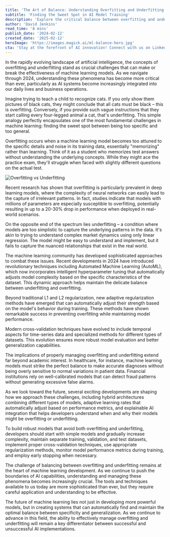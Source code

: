 ```yaml
---
title: 'The Art of Balance: Understanding Overfitting and Underfitting in Machine Learning'
subtitle: 'Finding the Sweet Spot in AI Model Training'
description: 'Explore the critical balance between overfitting and underfitting in machine learning models. Learn how modern AI systems navigate these challenges using advanced techniques like AutoML and adaptive regularization, while understanding their impact on real-world applications in healthcare and finance.'
author: 'David Jenkins'
read_time: '8 mins'
publish_date: '2024-02-12'
created_date: '2025-02-12'
heroImage: 'https://images.magick.ai/ml-balance-hero.jpg'
cta: 'Stay at the forefront of AI innovation! Connect with us on LinkedIn at MagickAI to access expert insights and best practices for building balanced, effective machine learning models.'
---
```


In the rapidly evolving landscape of artificial intelligence, the concepts of overfitting and underfitting stand as crucial challenges that can make or break the effectiveness of machine learning models. As we navigate through 2024, understanding these phenomena has become more critical than ever, particularly as AI systems become increasingly integrated into our daily lives and business operations.

Imagine trying to teach a child to recognize cats. If you only show them pictures of black cats, they might conclude that all cats must be black – this is overfitting. Conversely, if you provide such vague instructions that they start calling every four-legged animal a cat, that's underfitting. This simple analogy perfectly encapsulates one of the most fundamental challenges in machine learning: finding the sweet spot between being too specific and too general.

Overfitting occurs when a machine learning model becomes too attuned to the specific details and noise in its training data, essentially "memorizing" rather than learning. Think of it as a student who memorizes test answers without understanding the underlying concepts. While they might ace the practice exam, they'll struggle when faced with slightly different questions on the actual test.

![Overfitting vs Underfitting](https://i.magick.ai/PIXE/1739356291588_magick_img.webp)

Recent research has shown that overfitting is particularly prevalent in deep learning models, where the complexity of neural networks can easily lead to the capture of irrelevant patterns. In fact, studies indicate that models with millions of parameters are especially susceptible to overfitting, potentially resulting in up to a 20-30% drop in performance when deployed in real-world scenarios.

On the opposite end of the spectrum lies underfitting – a condition where models are too simplistic to capture the underlying patterns in the data. It's akin to trying to understand complex market dynamics using only linear regression. The model might be easy to understand and implement, but it fails to capture the nuanced relationships that exist in the real world.

The machine learning community has developed sophisticated approaches to combat these issues. Recent developments in 2024 have introduced revolutionary techniques including Automated Machine Learning (AutoML), which now incorporates intelligent hyperparameter tuning that automatically adjusts model complexity based on the specific characteristics of the dataset. This dynamic approach helps maintain the delicate balance between underfitting and overfitting.

Beyond traditional L1 and L2 regularization, new adaptive regularization methods have emerged that can automatically adjust their strength based on the model's behavior during training. These methods have shown remarkable success in preventing overfitting while maintaining model performance.

Modern cross-validation techniques have evolved to include temporal aspects for time-series data and specialized methods for different types of datasets. This evolution ensures more robust model evaluation and better generalization capabilities.

The implications of properly managing overfitting and underfitting extend far beyond academic interest. In healthcare, for instance, machine learning models must strike the perfect balance to make accurate diagnoses without being overly sensitive to normal variations in patient data. Financial institutions rely on well-calibrated models that can detect fraud patterns without generating excessive false alarms.

As we look toward the future, several exciting developments are shaping how we approach these challenges, including hybrid architectures combining different types of models, adaptive learning rates that automatically adjust based on performance metrics, and explainable AI integration that helps developers understand when and why their models might be overfitting or underfitting.

To build robust models that avoid both overfitting and underfitting, developers should start with simple models and gradually increase complexity, maintain separate training, validation, and test datasets, implement proper cross-validation techniques, use appropriate regularization methods, monitor model performance metrics during training, and employ early stopping when necessary.

The challenge of balancing between overfitting and underfitting remains at the heart of machine learning development. As we continue to push the boundaries of AI capabilities, understanding and managing these phenomena becomes increasingly crucial. The tools and techniques available to us today are more sophisticated than ever, but they require careful application and understanding to be effective.

The future of machine learning lies not just in developing more powerful models, but in creating systems that can automatically find and maintain the optimal balance between specificity and generalization. As we continue to advance in this field, the ability to effectively manage overfitting and underfitting will remain a key differentiator between successful and unsuccessful AI implementations.